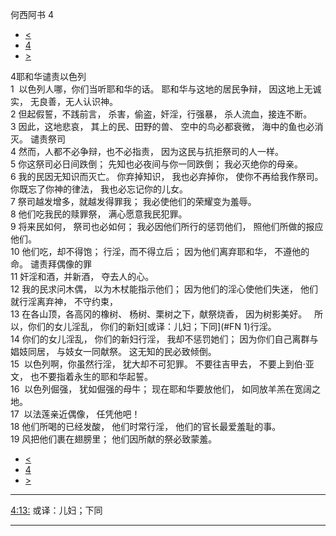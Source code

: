 ﻿





 何西阿书 4




* [<](bible/HOS03.md)
* [4](bible/HOS.md)
* [>](bible/HOS05.md)



 
4耶和华谴责以色列  
1  以色列人哪，你们当听耶和华的话。 耶和华与这地的居民争辩， 因这地上无诚实， 无良善，无人认识神。  
2 但起假誓，不践前言， 杀害，偷盗，奸淫，行强暴， 杀人流血，接连不断。  
3 因此，这地悲哀， 其上的民、田野的兽、 空中的鸟必都衰微， 海中的鱼也必消灭。 谴责祭司  
4 然而，人都不必争辩，也不必指责， 因为这民与抗拒祭司的人一样。  
5 你这祭司必日间跌倒； 先知也必夜间与你一同跌倒； 我必灭绝你的母亲。  
6 我的民因无知识而灭亡。 你弃掉知识， 我也必弃掉你， 使你不再给我作祭司。 你既忘了你神的律法， 我也必忘记你的儿女。     
7 祭司越发增多，就越发得罪我； 我必使他们的荣耀变为羞辱。  
8 他们吃我民的赎罪祭， 满心愿意我民犯罪。  
9 将来民如何， 祭司也必如何； 我必因他们所行的惩罚他们， 照他们所做的报应他们。  
10 他们吃，却不得饱； 行淫，而不得立后； 因为他们离弃耶和华， 不遵他的命。 谴责拜偶像的罪  
11 奸淫和酒，并新酒， 夺去人的心。  
12 我的民求问木偶， 以为木杖能指示他们； 因为他们的淫心使他们失迷， 他们就行淫离弃神， 不守约束，  
13 在各山顶，各高冈的橡树、 杨树、栗树之下，献祭烧香， 因为树影美好。    所以，你们的女儿淫乱， 你们的新妇[或译：儿妇；下同](#FN
1)行淫。  
14 你们的女儿淫乱， 你们的新妇行淫， 我却不惩罚她们； 因为你们自己离群与娼妓同居， 与妓女一同献祭。 这无知的民必致倾倒。     
15  以色列啊，你虽然行淫， 犹大却不可犯罪。 不要往吉甲去， 不要上到伯·亚文， 也不要指着永生的耶和华起誓。  
16  以色列倔强， 犹如倔强的母牛； 现在耶和华要放他们， 如同放羊羔在宽阔之地。     
17  以法莲亲近偶像， 任凭他吧！  
18 他们所喝的已经发酸， 他们时常行淫， 他们的官长最爱羞耻的事。  
19 风把他们裹在翅膀里； 他们因所献的祭必致蒙羞。 
* [<](bible/HOS03.md)
* [4](bible/HOS.md)
* [>](bible/HOS05.md)





---


[4:13:](#V13)
或译：儿妇；下同




---









